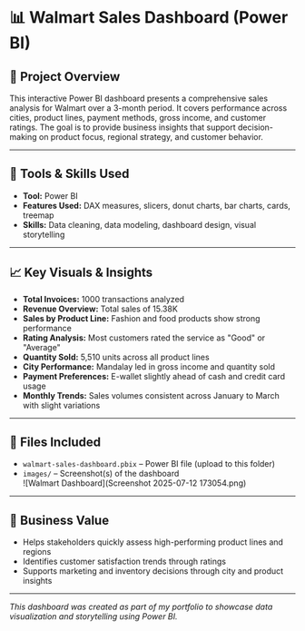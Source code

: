 # 📊 Walmart Sales Dashboard (Power BI)

## 📌 Project Overview

This interactive Power BI dashboard presents a comprehensive sales analysis for Walmart over a 3-month period. It covers performance across cities, product lines, payment methods, gross income, and customer ratings. The goal is to provide business insights that support decision-making on product focus, regional strategy, and customer behavior.

---

## 🧰 Tools & Skills Used

- **Tool:** Power BI
- **Features Used:** DAX measures, slicers, donut charts, bar charts, cards, treemap
- **Skills:** Data cleaning, data modeling, dashboard design, visual storytelling

---

## 📈 Key Visuals & Insights

- **Total Invoices:** 1000 transactions analyzed  
- **Revenue Overview:** Total sales of 15.38K  
- **Sales by Product Line:** Fashion and food products show strong performance  
- **Rating Analysis:** Most customers rated the service as "Good" or "Average"  
- **Quantity Sold:** 5,510 units across all product lines  
- **City Performance:** Mandalay led in gross income and quantity sold  
- **Payment Preferences:** E-wallet slightly ahead of cash and credit card usage  
- **Monthly Trends:** Sales volumes consistent across January to March with slight variations

---

## 📁 Files Included

- `walmart-sales-dashboard.pbix` – Power BI file (upload to this folder)
- `images/` – Screenshot(s) of the dashboard  
  ![Walmart Dashboard](Screenshot 2025-07-12 173054.png)

---

## 🧠 Business Value

- Helps stakeholders quickly assess high-performing product lines and regions
- Identifies customer satisfaction trends through ratings
- Supports marketing and inventory decisions through city and product insights

---


*This dashboard was created as part of my portfolio to showcase data visualization and storytelling using Power BI.*
